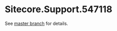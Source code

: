 # Sitecore.Support.547118

See [master branch](https://github.com/sitecoresupport/Sitecore.Support.547118) for details.